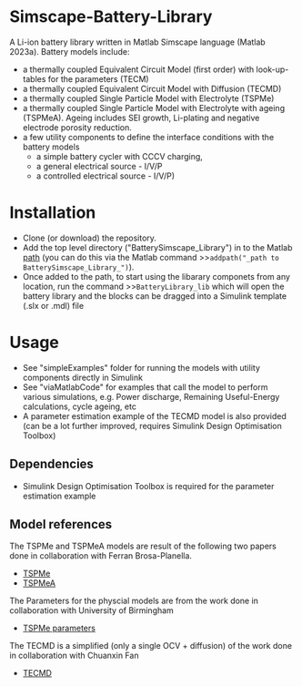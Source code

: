 # Simscape-Battery-Library
A Li-ion battery library written in Matlab Simscape language (Matlab 2023a). Battery models include: 
- a thermally coupled Equivalent Circuit Model (first order) with look-up-tables for the parameters (TECM)
- a thermally coupled Equivalent Circuit Model with Diffusion (TECMD)
- a thermally coupled Single Particle Model with Electrolyte (TSPMe)   
- a thermally coupled Single Particle Model with Electrolyte with ageing (TSPMeA). Ageing includes SEI growth, Li-plating and negative electrode porosity reduction. 
- a few utility components to define the interface conditions with the battery models
    - a simple battery cycler with CCCV charging, 
    - a general electrical source - I/V/P 
    - a controlled electrical source - I/V/P)

# Installation
- Clone (or download) the repository. 
- Add the top level directory ("BatterySimscape_Library") in to the Matlab [path](https://uk.mathworks.com/help/matlab/matlab_env/add-remove-or-reorder-folders-on-the-search-path.html) (you can do this via the Matlab command >>`addpath("_path to BatterySimscape_Library_")`).
- Once added to the path, to start using the libarary componets from any location, run the command >>`BatteryLibrary_lib` which will open the battery library and the blocks can be dragged into a Simulink template (.slx or .mdl) file 

# Usage
- See "simpleExamples" folder for running the models with utility components directly in Simulink
- See "viaMatlabCode" for examples that call the model to perform various simulations, e.g. Power discharge, Remaining Useful-Energy calculations, cycle ageing, etc
- A parameter estimation example of the TECMD model is also provided (can be a lot further improved, requires Simulink Design Optimisation Toolbox)

## Dependencies
- Simulink Design Optimisation Toolbox is required for the parameter estimation example

## Model references 
The TSPMe and TSPMeA models are result of the following two papers done in collaboration with Ferran Brosa-Planella. 
- [TSPMe](https://www.sciencedirect.com/science/article/pii/S0307904X22005959)
- [TSPMeA](https://www.sciencedirect.com/science/article/pii/S0013468621008148)

The Parameters for the physcial models are from the work done in collaboration with University of Birmingham
- [TSPMe parameters](https://iopscience.iop.org/article/10.1149/1945-7111/ab9050/meta)

The TECMD is a simplified (only a single OCV + diffusion) of the work done in collaboration with Chuanxin Fan
- [TECMD](https://wrap.warwick.ac.uk/166065/1/WRAP-Data-driven-identification-of-lithium-ion-batteries-Fan-22.pdf)
